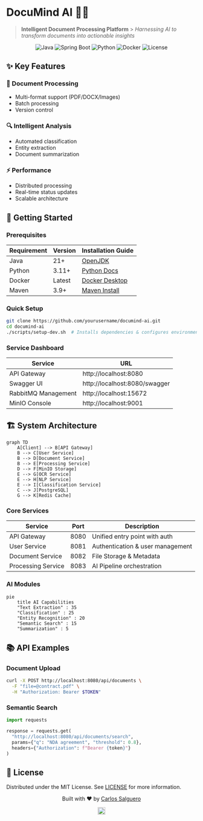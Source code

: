 # DocuMind AI 🧠📄

> **Intelligent Document Processing Platform** > _Harnessing AI to transform documents into actionable insights_

<div align="center">
  <img src="https://img.shields.io/badge/Java-21-orange?style=for-the-badge&logo=openjdk" alt="Java">
  <img src="https://img.shields.io/badge/Spring%20Boot-3.2.5-brightgreen?style=for-the-badge&logo=spring" alt="Spring Boot">
  <img src="https://img.shields.io/badge/Python-3.11+-blue?style=for-the-badge&logo=python" alt="Python">
  <img src="https://img.shields.io/badge/Docker-Compose-blue?style=for-the-badge&logo=docker" alt="Docker">
  <img src="https://img.shields.io/badge/License-MIT-yellow?style=for-the-badge" alt="License">
</div>

## ✨ Key Features

<div class="features-grid"> <div> <h3>📄 Document Processing</h3> <ul> <li>Multi-format support (PDF/DOCX/Images)</li> <li>Batch processing</li> <li>Version control</li> </ul> </div> <div> <h3>🔍 Intelligent Analysis</h3> <ul> <li>Automated classification</li> <li>Entity extraction</li> <li>Document summarization</li> </ul> </div> <div> <h3>⚡ Performance</h3> <ul> <li>Distributed processing</li> <li>Real-time status updates</li> <li>Scalable architecture</li> </ul> </div> </div>

## 🚀 Getting Started

### Prerequisites

| Requirement | Version | Installation Guide                                                |
| ----------- | ------- | ----------------------------------------------------------------- |
| Java        | 21+     | [OpenJDK](https://openjdk.java.net/install/)                      |
| Python      | 3.11+   | [Python Docs](https://www.python.org/downloads/)                  |
| Docker      | Latest  | [Docker Desktop](https://www.docker.com/products/docker-desktop/) |
| Maven       | 3.9+    | [Maven Install](https://maven.apache.org/install.html)            |

### Quick Setup

```bash
git clone https://github.com/yourusername/documind-ai.git
cd documind-ai
./scripts/setup-dev.sh  # Installs dependencies & configures environment
```

### Service Dashboard

| Service             | URL                           |
| ------------------- | ----------------------------- |
| API Gateway         | http://localhost:8080         |
| Swagger UI          | http://localhost:8080/swagger |
| RabbitMQ Management | http://localhost:15672        |
| MinIO Console       | http://localhost:9001         |

## 🏗️ System Architecture

```mermaid
graph TD
    A[Client] --> B[API Gateway]
    B --> C[User Service]
    B --> D[Document Service]
    B --> E[Processing Service]
    D --> F[MinIO Storage]
    E --> G[OCR Service]
    E --> H[NLP Service]
    E --> I[Classification Service]
    C --> J[PostgreSQL]
    G --> K[Redis Cache]
```

### Core Services

| Service            | Port | Description                      |
| ------------------ | ---- | -------------------------------- |
| API Gateway        | 8080 | Unified entry point with auth    |
| User Service       | 8081 | Authentication & user management |
| Document Service   | 8082 | File Storage & Metadata          |
| Processing Service | 8083 | AI Pipeline orchestration        |

### AI Modules

```mermaid
pie
    title AI Capabilities
    "Text Extraction" : 35
    "Classification" : 25
    "Entity Recognition" : 20
    "Semantic Search" : 15
    "Summarization" : 5
```

## 📚 API Examples

### Document Upload

```bash
curl -X POST http://localhost:8080/api/documents \
  -F "file=@contract.pdf" \
  -H "Authorization: Bearer $TOKEN"
```

### Semantic Search

```python
import requests

response = requests.get(
  "http://localhost:8080/api/documents/search",
  params={"q": "NDA agreement", "threshold": 0.8},
  headers={"Authorization": f"Bearer {token}"}
)
```

## 📜 License

Distributed under the MIT License. See [LICENSE](LICENSE) for more information.

<div align="center">
  <p>Built with ❤️ by <a href="https://github.com/salgue441">Carlos Salguero</a></p>
  <p>  </a> <a href="https://linkedin.com/in/carlossalgue"> <img src="https://img.shields.io/badge/LinkedIn-0077B5?style=flat&logo=linkedin&logoColor=white" height="20"> </a> </p> </div>
